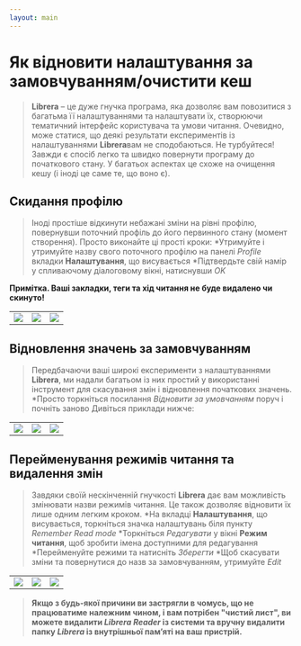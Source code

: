```yaml
---
layout: main
---
```


# Як відновити налаштування за замовчуванням/очистити кеш

> **Librera** – це дуже гнучка програма, яка дозволяє вам повозитися з багатьма її налаштуваннями та налаштувати їх, створюючи тематичний інтерфейс користувача та умови читання. Очевидно, може статися, що деякі результати експериментів із налаштуваннями **Librera**вам не сподобаються. Не турбуйтеся! Завжди є спосіб легко та швидко повернути програму до початкового стану. У багатьох аспектах це схоже на очищення кешу (і іноді це саме те, що воно є).

## Скидання профілю

> Іноді простіше відкинути небажані зміни на рівні профілю, повернувши поточний профіль до його первинного стану (момент створення). Просто виконайте ці прості кроки:
*Утримуйте і утримуйте назву свого поточного профілю на панелі _Profile_ вкладки **Налаштування**, що висувається
*Підтвердьте свій намір у спливаючому діалоговому вікні, натиснувши _OK_

**Примітка. Ваші закладки, теги та хід читання не буде видалено чи скинуто!**

||||
|-|-|-|
|![](19.jpg)|![](20.jpg)|![](21.jpg)|

## Відновлення значень за замовчуванням

> Передбачаючи ваші широкі експерименти з налаштуваннями **Librera**, ми надали багатьом із них простий у використанні інструмент для скасування змін і відновлення початкових значень.
*Просто торкніться посилання _Відновити за умовчанням_ поруч і почніть заново
> Дивіться приклади нижче:

||||
|-|-|-|
|![](1.jpg)|![](2.jpg)|![](3.jpg)|

## Перейменування режимів читання та видалення змін

> Завдяки своїй нескінченній гнучкості **Librera** дає вам можливість змінювати назви режимів читання. Це також дозволяє відновити їх лише одним легким кроком.
*На вкладці **Налаштування**, що висувається, торкніться значка налаштувань біля пункту _Remember Read mode_
*Торкніться _Редагувати_ у вікні **Режим читання**, щоб зробити імена доступними для редагування
*Перейменуйте режими та натисніть _Зберегти_
*Щоб скасувати зміни та повернутися до назв за замовчуванням, утримуйте _Edit_

||||
|-|-|-|
|![](4.jpg)|![](5.jpg)|![](6.jpg)|

> **Якщо з будь-якої причини ви застрягли в чомусь, що не працюватиме належним чином, і вам потрібен &quot;чистий лист&quot;, ви можете видалити _Librera Reader_ із системи та вручну видалити папку _Librera_ із внутрішньої пам’яті на ваш пристрій.**
